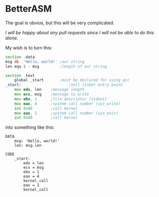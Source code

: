 BetterASM
=================
The goal is obvius, but this will be very complicated.

*I will be happy about any pull requests since I will not be able to do this alone.*

My wish is to turn this:

```asm
section	.data
msg	db	'Hello, world!'	;our string
len	equ	$ - msg	        ;length of our string

section	.text
	global _start       ;must be declared for using gcc
_start:                     ;tell linker entry point
	mov	edx, len    ;message length
	mov	ecx, msg    ;message to write
	mov	ebx, 1	    ;file descriptor (stdout)
	mov	eax, 4	    ;system call number (sys_write)
	int	0x80        ;call kernel
	mov	eax, 1	    ;system call number (sys_exit)
	int	0x80        ;call kernel
```
into something like this:
```
DATA
    msg: 'Hello, world!'
    len: msg.len

CODE
    _start:
        edx = len
        ecx = msg
        ebx = 1
        eax = 4
        kernel_call
        eax = 1
        kernel_call
```

